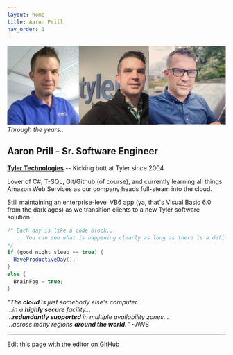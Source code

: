 ```yaml
---
layout: home
title: Aaron Prill
nav_order: 1
---
```

![](images\aaron_prill_tyler_banner.png)<br>
_Through the years..._
## Aaron Prill - Sr. Software Engineer
**[Tyler Technologies](tylertech.com)** -- Kicking butt at Tyler since 2004

Lover of C#, T-SQL, Git/Github (of course), and currently learning all things Amazon Web Services as our company heads full-steam into the cloud. 

Still maintaining an enterprise-level VB6 app (ya, that's Visual Basic 6.0 from the dark ages) as we transition clients to a new Tyler software solution.

```csharp
/* Each day is like a code block...
   ...You can see what is happening clearly as long as there is a definite beginning and a definite end.
*/
if (good_night_sleep == true) {
  HaveProductiveDay();
}
else {
  BrainFog = true;
}

```
_"**The cloud** is just somebody else's computer...<br> 
...in a **highly secure** facility...<br> 
   ...**redundantly supported** in multiple availability zones...<br> 
...across many regions **around the world.**"_ ~AWS

---
Edit this page with the [editor on GitHub](https://github.com/prillcode/prillcode.github.io/edit/main/README.md)

